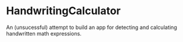 # HandwritingCalculator
An (unsucessful) attempt to build an app for detecting and calculating handwritten math expressions.
